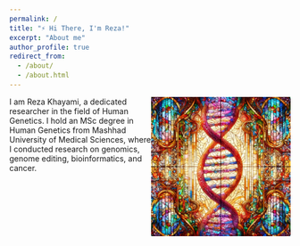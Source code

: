```yaml
---
permalink: /
title: "⚡ Hi There, I'm Reza!"
excerpt: "About me"
author_profile: true
redirect_from: 
  - /about/
  - /about.html
---
```

<img src="/images/landing2.jpg" alt="DNA" align="right" width="250px">
I am Reza Khayami, a dedicated researcher in the field of Human Genetics. I hold an MSc degree in Human Genetics from Mashhad University of Medical Sciences, where I conducted research on genomics, genome editing, bioinformatics, and cancer.

